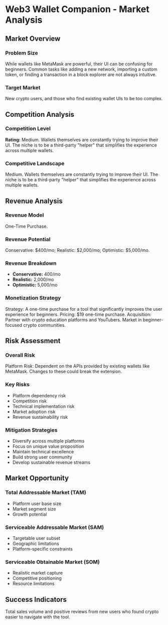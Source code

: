 # Web3 Wallet Companion - Market Analysis

## Market Overview

### Problem Size
While wallets like MetaMask are powerful, their UI can be confusing for beginners. Common tasks like adding a new network, importing a custom token, or finding a transaction in a block explorer are not always intuitive.

### Target Market
New crypto users, and those who find existing wallet UIs to be too complex.

## Competition Analysis

### Competition Level
**Rating:** Medium. Wallets themselves are constantly trying to improve their UI. The niche is to be a third-party "helper" that simplifies the experience across multiple wallets.

### Competitive Landscape
Medium. Wallets themselves are constantly trying to improve their UI. The niche is to be a third-party "helper" that simplifies the experience across multiple wallets.

## Revenue Analysis

### Revenue Model
One-Time Purchase.

### Revenue Potential
Conservative: $400/mo; Realistic: $2,000/mo; Optimistic: $5,000/mo.

### Revenue Breakdown
- **Conservative:** 400/mo
- **Realistic:** 2,000/mo
- **Optimistic:** 5,000/mo

### Monetization Strategy
Strategy: A one-time purchase for a tool that significantly improves the user experience for beginners. Pricing: $19 one-time purchase. Acquisition: Partner with crypto education platforms and YouTubers. Market in beginner-focused crypto communities.

## Risk Assessment

### Overall Risk
Platform Risk: Dependent on the APIs provided by existing wallets like MetaMask. Changes to these could break the extension.

### Key Risks
- Platform dependency risk
- Competition risk
- Technical implementation risk
- Market adoption risk
- Revenue sustainability risk

### Mitigation Strategies
- Diversify across multiple platforms
- Focus on unique value proposition
- Maintain technical excellence
- Build strong user community
- Develop sustainable revenue streams

## Market Opportunity

### Total Addressable Market (TAM)
- Platform user base size
- Market segment size
- Growth potential

### Serviceable Addressable Market (SAM)
- Targetable user subset
- Geographic limitations
- Platform-specific constraints

### Serviceable Obtainable Market (SOM)
- Realistic market capture
- Competitive positioning
- Resource limitations

## Success Indicators
Total sales volume and positive reviews from new users who found crypto easier to navigate with the tool.
